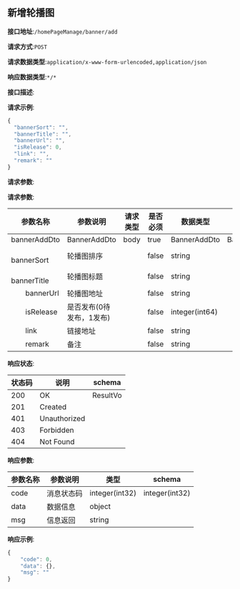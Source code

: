 

## 新增轮播图


**接口地址**:`/homePageManage/banner/add`


**请求方式**:`POST`


**请求数据类型**:`application/x-www-form-urlencoded,application/json`


**响应数据类型**:`*/*`


**接口描述**:


**请求示例**:


```javascript
{
  "bannerSort": "",
  "bannerTitle": "",
  "bannerUrl": "",
  "isRelease": 0,
  "link": "",
  "remark": ""
}
```


**请求参数**:


**请求参数**:


| 参数名称 | 参数说明 | 请求类型    | 是否必须 | 数据类型 | schema |
| -------- | -------- | ----- | -------- | -------- | ------ |
|bannerAddDto|BannerAddDto|body|true|BannerAddDto|BannerAddDto|
|&emsp;&emsp;bannerSort|轮播图排序||false|string||
|&emsp;&emsp;bannerTitle|轮播图标题||false|string||
|&emsp;&emsp;bannerUrl|轮播图地址||false|string||
|&emsp;&emsp;isRelease|是否发布(0待发布，1发布)||false|integer(int64)||
|&emsp;&emsp;link|链接地址||false|string||
|&emsp;&emsp;remark|备注||false|string||


**响应状态**:


| 状态码 | 说明 | schema |
| -------- | -------- | ----- | 
|200|OK|ResultVo|
|201|Created||
|401|Unauthorized||
|403|Forbidden||
|404|Not Found||


**响应参数**:


| 参数名称 | 参数说明 | 类型 | schema |
| -------- | -------- | ----- |----- | 
|code|消息状态码|integer(int32)|integer(int32)|
|data|数据信息|object||
|msg|信息返回|string||


**响应示例**:
```javascript
{
	"code": 0,
	"data": {},
	"msg": ""
}
```